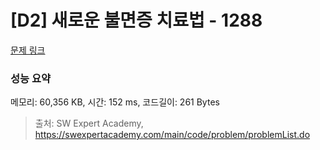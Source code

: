 # [D2] 새로운 불면증 치료법 - 1288 

[문제 링크](https://swexpertacademy.com/main/code/problem/problemDetail.do?contestProbId=AV18_yw6I9MCFAZN) 

### 성능 요약

메모리: 60,356 KB, 시간: 152 ms, 코드길이: 261 Bytes



> 출처: SW Expert Academy, https://swexpertacademy.com/main/code/problem/problemList.do